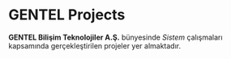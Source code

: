 # GENTEL Projects

**GENTEL Bilişim Teknolojiler A.Ş.** bünyesinde _Sistem_ çalışmaları kapsamında gerçekleştirilen projeler yer almaktadır.

